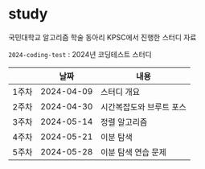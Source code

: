 # study
국민대학교 알고리즘 학술 동아리 KPSC에서 진행한 스터디 자료

`2024-coding-test` : 2024년 코딩테스트 스터디

||날짜|내용|
|------|---|---|
|1주차|2024-04-09|스터디 개요|
|2주차|2024-04-30|시간복잡도와 브루트 포스|
|3주차|2024-05-14|정렬 알고리즘|
|4주차|2024-05-21|이분 탐색|
|5주차|2024-05-28|이분 탐색 연습 문제|
